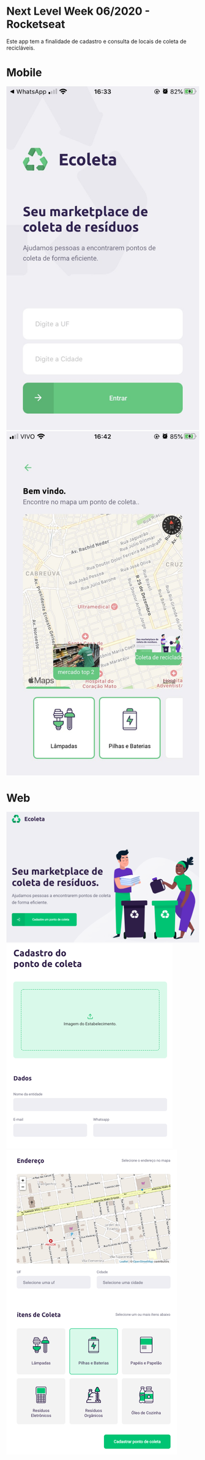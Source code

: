 # Next Level Week 06/2020 - Rocketseat

Este app tem a finalidade de cadastro e consulta de locais de coleta de recicláveis.


# Mobile 
<img src="mobile-inicial.jpg">
<img src="mobile-mapa.jpg">


# Web 
<img src="web-inicial.png">
<img src="web-parte1.png">
<img src="web-parte2.png">






